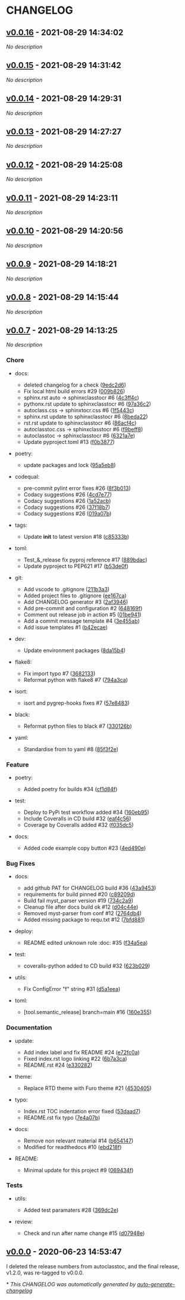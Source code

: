 # CHANGELOG

## [v0.0.16](https://github.com/imAsparky/sphinx-class-tocr/releases/tag/v0.0.16) - 2021-08-29 14:34:02

*No description*

## [v0.0.15](https://github.com/imAsparky/sphinx-class-tocr/releases/tag/v0.0.15) - 2021-08-29 14:31:42

*No description*

## [v0.0.14](https://github.com/imAsparky/sphinx-class-tocr/releases/tag/v0.0.14) - 2021-08-29 14:29:31

*No description*

## [v0.0.13](https://github.com/imAsparky/sphinx-class-tocr/releases/tag/v0.0.13) - 2021-08-29 14:27:27

*No description*

## [v0.0.12](https://github.com/imAsparky/sphinx-class-tocr/releases/tag/v0.0.12) - 2021-08-29 14:25:08

*No description*

## [v0.0.11](https://github.com/imAsparky/sphinx-class-tocr/releases/tag/v0.0.11) - 2021-08-29 14:23:11

*No description*

## [v0.0.10](https://github.com/imAsparky/sphinx-class-tocr/releases/tag/v0.0.10) - 2021-08-29 14:20:56

*No description*

## [v0.0.9](https://github.com/imAsparky/sphinx-class-tocr/releases/tag/v0.0.9) - 2021-08-29 14:18:21

*No description*

## [v0.0.8](https://github.com/imAsparky/sphinx-class-tocr/releases/tag/v0.0.8) - 2021-08-29 14:15:44

*No description*

## [v0.0.7](https://github.com/imAsparky/sphinx-class-tocr/releases/tag/v0.0.7) - 2021-08-29 14:13:25

*No description*

### Chore

- docs:
  - deleted changelog for a check ([9edc2d6](https://github.com/imAsparky/sphinx-class-tocr/commit/9edc2d6b381668cf908e4ff6ef4aca91c4af0570))
  - Fix local html build errors #29 ([009b826](https://github.com/imAsparky/sphinx-class-tocr/commit/009b826179a1e013d54b085928e220135e904de0))
  - sphinx.rst auto -> sphinxclasstocr #6 ([4c3ff4c](https://github.com/imAsparky/sphinx-class-tocr/commit/4c3ff4c968ecdc74e03ddb6d1f507eafee81861e))
  - pythonx.rst update to sphinxclasstocr #6 ([97a36c2](https://github.com/imAsparky/sphinx-class-tocr/commit/97a36c2682e6a853e3e74df0dbf6042b24de502e))
  - autoclass.css -> sphinxtocr.css #6 ([1f5443c](https://github.com/imAsparky/sphinx-class-tocr/commit/1f5443c90d93705a3be18b3f1cbd705f865725dd))
  - sphinx.rst update to sphinxclasstocr #6 ([8beda22](https://github.com/imAsparky/sphinx-class-tocr/commit/8beda225c586733c7f451a943ed48dbdae19f07b))
  - rst.rst update to sphinxclasstocr #6 ([86acf4c](https://github.com/imAsparky/sphinx-class-tocr/commit/86acf4c0cd382009eb491547b30f61fe7462e11f))
  - autoclasstoc.css -> sphinxclasstocr #6 ([f9beff8](https://github.com/imAsparky/sphinx-class-tocr/commit/f9beff83f87b19386dcd9bddf7ad204c88ff429f))
  - autoclasstoc -> sphinxclasstocr #6 ([6321a7e](https://github.com/imAsparky/sphinx-class-tocr/commit/6321a7eac7fe679c5765c67a15548d0092b0de0c))
  - Update pyproject.toml #13 ([f0b3877](https://github.com/imAsparky/sphinx-class-tocr/commit/f0b387719ba0c1a04958ad236de9f1061f8d2113))

- poetry:
  - update packages and lock ([95a5eb8](https://github.com/imAsparky/sphinx-class-tocr/commit/95a5eb836bbf6502ef0353223f2d6e56b0d32984))

- codequal:
  - pre-commit pylint error fixes #26 ([8f3b013](https://github.com/imAsparky/sphinx-class-tocr/commit/8f3b013b665d941304b61e4d469b3af082ef6cf5))
  - Codacy suggestions #26 ([4cd7e77](https://github.com/imAsparky/sphinx-class-tocr/commit/4cd7e77a7f64acf2b110ac35bd292f57f837fb90))
  - Codacy suggestions #26 ([1a52acb](https://github.com/imAsparky/sphinx-class-tocr/commit/1a52acbcb4b7d2ad5c3e95c5958c8f53f9efcafe))
  - Codacy suggestions #26 ([37f18b7](https://github.com/imAsparky/sphinx-class-tocr/commit/37f18b7755582b797eca6881466f0e4c25db6583))
  - Codacy suggestions #26 ([019a07b](https://github.com/imAsparky/sphinx-class-tocr/commit/019a07b4fb8be9eb38ce3e6c3a2a40c46a660f12))

- tags:
  - Update __init__ to latest version #18 ([c85333b](https://github.com/imAsparky/sphinx-class-tocr/commit/c85333b7e5e569fc64a1ee7b33b58dcfabd678a1))

- toml:
  - Test_&_release fix pyproj reference #17 ([889bdac](https://github.com/imAsparky/sphinx-class-tocr/commit/889bdac442ecc2d414858eb94e6a4055b01b8574))
  - Update pyproject to PEP621 #17 ([b53de0f](https://github.com/imAsparky/sphinx-class-tocr/commit/b53de0f46547a96e8d8db337ba3135c0566e8156))

- git:
  - Add vscode to .gitignore ([211b3a3](https://github.com/imAsparky/sphinx-class-tocr/commit/211b3a384c5d621d47f87fabb31a67bb2ab6b883))
  - Added project files to .gitignore ([ee167ca](https://github.com/imAsparky/sphinx-class-tocr/commit/ee167ca1d1f206518b409eb8700c7c1c6c9907eb))
  - Add CHANGELOG generator #3 ([2af3946](https://github.com/imAsparky/sphinx-class-tocr/commit/2af394628f53361eb7fae168b5956487c6572847))
  - Add pre-commit and configuration #2 ([648169f](https://github.com/imAsparky/sphinx-class-tocr/commit/648169f5c8065d7a790b670e308e7280ed82848e))
  - Comment out release job in action #5 ([01be941](https://github.com/imAsparky/sphinx-class-tocr/commit/01be941fb00f6b072936db59d744bd0143a19bee))
  - Add a commit message template #4 ([3e455ab](https://github.com/imAsparky/sphinx-class-tocr/commit/3e455ab05c5289550adca9a260c84342ea81d62e))
  - Add issue templates #1 ([b42ecae](https://github.com/imAsparky/sphinx-class-tocr/commit/b42ecae40dfc6f363281934f467698f7a0f7dbf3))

- dev:
  - Update environment packages ([8da15b4](https://github.com/imAsparky/sphinx-class-tocr/commit/8da15b4731cee302388898f21c8cb13adf353f90))

- flake8:
  - Fix import typo #7 ([3682133](https://github.com/imAsparky/sphinx-class-tocr/commit/3682133c0f3293944d9be13372bafe9e4d936bed))
  - Reformat python with flake8 #7 ([794a3ca](https://github.com/imAsparky/sphinx-class-tocr/commit/794a3cade1c8efe9805f2a7af114c24afa48564b))

- isort:
  - isort and pygrep-hooks fixes #7 ([57e8483](https://github.com/imAsparky/sphinx-class-tocr/commit/57e8483be3772dfc7b57513ba6b158fb5c12681c))

- black:
  - Reformat python files to black #7 ([330126b](https://github.com/imAsparky/sphinx-class-tocr/commit/330126b02f99dd01375326fb2cfb755d5bb6e4fc))

- yaml:
  - Standardise from to yaml #8 ([85f3f2e](https://github.com/imAsparky/sphinx-class-tocr/commit/85f3f2e6ec927f19e5ec1e96a97a517a94919b5c))

### Feature

- poetry:
  - Added poetry for builds #34 ([cf1d84f](https://github.com/imAsparky/sphinx-class-tocr/commit/cf1d84fe3a9ccb2dadbc7d045a3028458c2e9358))

- test:
  - Deploy to PyPi test workflow added #34 ([160eb95](https://github.com/imAsparky/sphinx-class-tocr/commit/160eb95a82230bdbe198dd32d2b931a4a3317447))
  - Include Coveralls in CD build #32 ([eaf4c56](https://github.com/imAsparky/sphinx-class-tocr/commit/eaf4c56994b30585d86a35cd148d4f321de6f6ab))
  - Coverage by Coveralls added #32 ([f035dc5](https://github.com/imAsparky/sphinx-class-tocr/commit/f035dc5077e01a52ec80ac9e53f14809eba0eb24))

- docs:
  - Added code example copy button #23 ([4ed490e](https://github.com/imAsparky/sphinx-class-tocr/commit/4ed490eac112a3c06f2c6eda98fefcab3b081376))

### Bug Fixes

- docs:
  - add github PAT for CHANGELOG build #36 ([43a9453](https://github.com/imAsparky/sphinx-class-tocr/commit/43a9453d78acb0c0b57f3c528b8078a375c6a29d))
  - requirements for build pinned #20 ([c89209d](https://github.com/imAsparky/sphinx-class-tocr/commit/c89209d70168baaa35d9a41e4c402acfed8c1eac))
  - Build fail myst_parser version  #19 ([734c2a9](https://github.com/imAsparky/sphinx-class-tocr/commit/734c2a9ad99064f25ba687f8175c528ce82e8fca))
  - Cleanup file after docs build ok #12 ([d04c44e](https://github.com/imAsparky/sphinx-class-tocr/commit/d04c44e5ed2ff23ec1af33b3e129552cd52b2216))
  - Removed myst-parser from conf  #12 ([2764db4](https://github.com/imAsparky/sphinx-class-tocr/commit/2764db4c2c6b7766ec9c7c3a869183526d81328e))
  - Added missing package to requ.txt #12 ([7bfd881](https://github.com/imAsparky/sphinx-class-tocr/commit/7bfd881d65a5d439755d5bf9bedf7e35b36e57da))

- deploy:
  - README edited unknown role :doc: #35 ([f34a5ea](https://github.com/imAsparky/sphinx-class-tocr/commit/f34a5ea12e6a3d90baa73557a9ba40c1eadce406))

- test:
  - coveralls-python added to CD build  #32 ([623b029](https://github.com/imAsparky/sphinx-class-tocr/commit/623b029fd2eb270dd054c6fd30fbce47a5b738dd))

- utils:
  - Fix ConfigError "f" string #31 ([d5a1eea](https://github.com/imAsparky/sphinx-class-tocr/commit/d5a1eeafd988bf195c0a75850bd3cd01cc258a6e))

- toml:
  - [tool.semantic_release] branch=main  #16 ([160e355](https://github.com/imAsparky/sphinx-class-tocr/commit/160e355be66777f5741845f2a096cd62375a546b))

### Documentation

- update:
  - Add index label and fix README #24 ([e72fc0a](https://github.com/imAsparky/sphinx-class-tocr/commit/e72fc0adfcd5a8bc3a735ea1babe100feaa85fda))
  - Fixed index.rst logo linking #22 ([6b7a3ca](https://github.com/imAsparky/sphinx-class-tocr/commit/6b7a3ca2fe967bda60f557a6ebbb4c283fbd887a))
  - README.rst #24 ([e330282](https://github.com/imAsparky/sphinx-class-tocr/commit/e3302821473bca206446c7a357c8d9a7cbd726d1))

- theme:
  - Replace RTD theme with Furo theme #21 ([4530405](https://github.com/imAsparky/sphinx-class-tocr/commit/4530405130c8b842aabb797534acd9a935fb384a))

- typo:
  - Index.rst TOC indentation error fixed ([53daad7](https://github.com/imAsparky/sphinx-class-tocr/commit/53daad7d78bf1baa3c059ae9edb571fe311a6b1f))
  - README.rst fix typo ([7e4a07b](https://github.com/imAsparky/sphinx-class-tocr/commit/7e4a07b46f3fe37362623a5eb42165ff5be9a9d1))

- docs:
  - Remove non relevant material #14 ([b654147](https://github.com/imAsparky/sphinx-class-tocr/commit/b654147e368e6e76be7c6cdfe9c2b7d404735680))
  - Modified for readthedocs #10 ([ebd218f](https://github.com/imAsparky/sphinx-class-tocr/commit/ebd218fc7ba1cc3fc4f9449adc120ad4ac48aca6))

- README:
  - Minimal update for this project #9 ([069434f](https://github.com/imAsparky/sphinx-class-tocr/commit/069434f3012051cf3c712e44363c705b2b864078))

### Tests

- utils:
  - Added test paramaters #28 ([369dc2e](https://github.com/imAsparky/sphinx-class-tocr/commit/369dc2e7ac7ea9f309a03ff858f6d37bbda5bdab))

- review:
  - Check and run after name change #15 ([d07948e](https://github.com/imAsparky/sphinx-class-tocr/commit/d07948e1d28065f06b15db6bbd6283139b5513c3))

## [v0.0.0](https://github.com/imAsparky/sphinx-class-tocr/releases/tag/v0.0.0) - 2020-06-23 14:53:47

I deleted the release numbers from autoclasstoc, and the final release, v1.2.0,  was re-tagged to v0.0.0.

\* *This CHANGELOG was automatically generated by [auto-generate-changelog](https://github.com/BobAnkh/auto-generate-changelog)*
